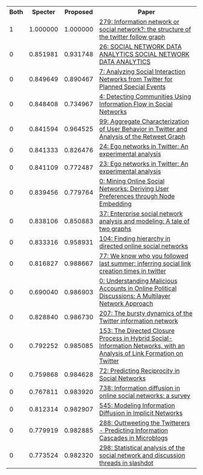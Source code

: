 <html><table><tr>
<th>Both</th>
<th>Specter</th>
<th>Proposed</th>
<th>Paper</th>
</tr>
<tr>
<td>1</td>
<td>1.000000</td>
<td>1.000000</td>
<td><a href="https://www.semanticscholar.org/paper/d055b02f7511ccf22ce6a00f3569d0a84278f5bd">279: Information network or social network?: the structure of the twitter follow graph</a></td>
</tr>
<tr>
<td>0</td>
<td>0.851981</td>
<td>0.931748</td>
<td><a href="https://www.semanticscholar.org/paper/9a4d6714780c858ce4bf95e2fe0ce8bcceaceee8">26: SOCIAL NETWORK DATA ANALYTICS SOCIAL NETWORK DATA ANALYTICS</a></td>
</tr>
<tr>
<td>0</td>
<td>0.849649</td>
<td>0.890467</td>
<td><a href="https://www.semanticscholar.org/paper/bccb6c861924ff965e943b15d54cabf4378ae1e5">7: Analyzing Social Interaction Networks from Twitter for Planned Special Events</a></td>
</tr>
<tr>
<td>0</td>
<td>0.848408</td>
<td>0.734967</td>
<td><a href="https://www.semanticscholar.org/paper/49b8d30005be7b5f12cd58d1accd87ebf78a80e0">4: Detecting Communities Using Information Flow in Social Networks</a></td>
</tr>
<tr>
<td>0</td>
<td>0.841594</td>
<td>0.964525</td>
<td><a href="https://www.semanticscholar.org/paper/678105da2d4cc45022bff566a2b435c8ce69d21c">99: Aggregate Characterization of User Behavior in Twitter and Analysis of the Retweet Graph</a></td>
</tr>
<tr>
<td>0</td>
<td>0.841333</td>
<td>0.826476</td>
<td><a href="https://www.semanticscholar.org/paper/cc9b860bf0e6b6c9f37f4e8d52a808c4a2deda47">24: Ego networks in Twitter: An experimental analysis</a></td>
</tr>
<tr>
<td>0</td>
<td>0.841109</td>
<td>0.772487</td>
<td><a href="https://www.semanticscholar.org/paper/0951ea4952d2b2e8f6113383d97ac83f6423953e">23: Ego networks in Twitter: An experimental analysis</a></td>
</tr>
<tr>
<td>0</td>
<td>0.839456</td>
<td>0.779764</td>
<td><a href="https://www.semanticscholar.org/paper/3ed6e618f0d5d6a06a1fa3157de18d990cea5411">0: Mining Online Social Networks: Deriving User Preferences through Node Embedding</a></td>
</tr>
<tr>
<td>0</td>
<td>0.838106</td>
<td>0.850883</td>
<td><a href="https://www.semanticscholar.org/paper/1cd8298ba759264b221f847003826ddd8509bb88">37: Enterprise social network analysis and modeling: A tale of two graphs</a></td>
</tr>
<tr>
<td>0</td>
<td>0.833316</td>
<td>0.958931</td>
<td><a href="https://www.semanticscholar.org/paper/fa126459546c7db4ca95b1a3294180164670f5d7">104: Finding hierarchy in directed online social networks</a></td>
</tr>
<tr>
<td>0</td>
<td>0.816827</td>
<td>0.988667</td>
<td><a href="https://www.semanticscholar.org/paper/08bf1763d34c8712dceb9d7cf837a3612779b3c8">77: We know who you followed last summer: inferring social link creation times in twitter</a></td>
</tr>
<tr>
<td>0</td>
<td>0.690040</td>
<td>0.986903</td>
<td><a href="https://www.semanticscholar.org/paper/5cd1dbbd83e239f20bb3168daf1fff4d8a4f7094">0: Understanding Malicious Accounts in Online Political Discussions: A Multilayer Network Approach</a></td>
</tr>
<tr>
<td>0</td>
<td>0.828840</td>
<td>0.986730</td>
<td><a href="https://www.semanticscholar.org/paper/584d98360ec7561950e755a2521acdd4bbb26241">207: The bursty dynamics of the Twitter information network</a></td>
</tr>
<tr>
<td>0</td>
<td>0.792252</td>
<td>0.985085</td>
<td><a href="https://www.semanticscholar.org/paper/478e23c417b578b8e578ba50419e118684c43796">153: The Directed Closure Process in Hybrid Social-Information Networks, with an Analysis of Link Formation on Twitter</a></td>
</tr>
<tr>
<td>0</td>
<td>0.759868</td>
<td>0.984628</td>
<td><a href="https://www.semanticscholar.org/paper/b1c7c49ee55bfccfb5bb922462e9b5b9417f99d4">72: Predicting Reciprocity in Social Networks</a></td>
</tr>
<tr>
<td>0</td>
<td>0.767811</td>
<td>0.983920</td>
<td><a href="https://www.semanticscholar.org/paper/4a3df0c64d4e786c59334d4ea54c99b1808760a7">738: Information diffusion in online social networks: a survey</a></td>
</tr>
<tr>
<td>0</td>
<td>0.812314</td>
<td>0.982907</td>
<td><a href="https://www.semanticscholar.org/paper/54d7101cb619f6516ff19d3c2accfc4c372a99b6">545: Modeling Information Diffusion in Implicit Networks</a></td>
</tr>
<tr>
<td>0</td>
<td>0.779919</td>
<td>0.982885</td>
<td><a href="https://www.semanticscholar.org/paper/1592c9ad9cafdb44be195bbca10508eb3d5a523a">288: Outtweeting the Twitterers - Predicting Information Cascades in Microblogs</a></td>
</tr>
<tr>
<td>0</td>
<td>0.773524</td>
<td>0.982320</td>
<td><a href="https://www.semanticscholar.org/paper/4b4cd5f217cb3f2078e22b30860364a6d5c73604">298: Statistical analysis of the social network and discussion threads in slashdot</a></td>
</tr>
</table></html>
